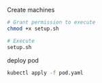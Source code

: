 Create machines

```sh
# Grant permission to execute
chmod +x setup.sh

# Execute
setup.sh
```

deploy pod

```sh
kubectl apply -f pod.yaml
```

